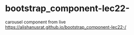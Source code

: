 # bootstrap_component-lec22-
carousel component from live 
https://alishanusrat.github.io/bootstrap_component-lec22-/
